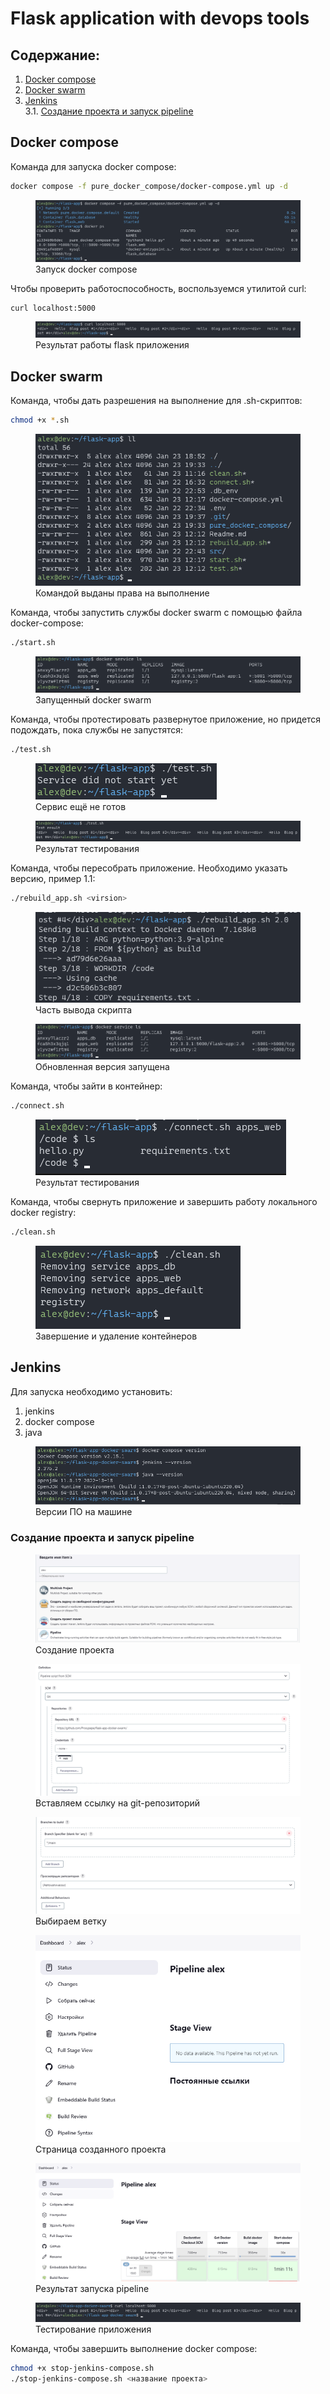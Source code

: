 # Flask application with devops tools

## Содержание:
1. [Docker compose](#Docker-compose)
2. [Docker swarm](#Docker-swarm)
3. [Jenkins](#Jenkins)   
  3.1. [Создание проекта и запуск pipeline](#Создание-проекта-и-запуск-pipeline)


## Docker compose

Команда для запуска docker compose:
```sh
docker compose -f pure_docker_compose/docker-compose.yml up -d
```
<figure>
  <img
  src="images/docker/start.png"
  alt="start compose">
  <figcaption>Запуск docker compose</figcaption>
</figure>

Чтобы проверить работоспособность, воспользуемся утилитой curl:
```
curl localhost:5000
```

<figure>
  <img
  src="images/docker/result.png"
  alt="flask app result">
  <figcaption>Результат работы flask приложения</figcaption>
</figure>

## Docker swarm

Команда, чтобы дать разрешения на выполнение для .sh-скриптов:
```sh
chmod +x *.sh
```
<figure>
  <img
  src="images/docker/permissions.png"
  alt="Permissions">
  <figcaption>Командой выданы права на выполнение</figcaption>
</figure>

Команда, чтобы запустить службы docker swarm с помощью файла docker-compose:
```sh
./start.sh
```
<figure>
  <img
  src="images/docker/stack_result.png"
  alt="Start docker deployment">
  <figcaption>Запущенный docker swarm</figcaption>
</figure>

Команда, чтобы протестировать развернутое приложение, но придется подождать, пока службы не запустятся:
```sh
./test.sh
```
<figure>
  <img
  src="images/docker/not_yet.png"
  alt="Not yet started">
  <figcaption>Сервис ещё не готов</figcaption>
</figure>

<figure>
  <img
  src="images/docker/stack_test.png"
  alt="Test result">
  <figcaption>Результат тестирования</figcaption>
</figure>

Команда, чтобы пересобрать приложение. Необходимо указать версию, пример 1.1:
```sh
./rebuild_app.sh <virsion>
```
<figure>
  <img
  src="images/docker/rebuild_part_1.png"
  alt="Run rebuild script">
  <figcaption>Часть вывода скрипта</figcaption>
</figure>
<figure>
  <img
  src="images/docker/rebuild_part_2.png"
  alt="Rebuild a new version">
  <figcaption>Обновленная версия запущена</figcaption>
</figure>

Команда, чтобы зайти в контейнер:
```sh
./connect.sh
```
<figure>
  <img
  src="images/docker/connect.png"
  alt="Connection to container">
  <figcaption>Результат тестирования</figcaption>
</figure>

Команда, чтобы свернуть приложение и завершить работу локального docker registry:
```sh
./clean.sh
```
<figure>
  <img
  src="images/docker/clean.png"
  alt="Remove docker deployment">
  <figcaption>Завершение и удаление контейнеров</figcaption>
</figure>

## Jenkins

Для запуска необходимо установить:
1. jenkins
2. docker compose
3. java

<figure>
  <img
  src="images/jenkins/apps_versions.png"
  alt="Apps versions">
  <figcaption>Версии ПО на машине</figcaption>
</figure>

### Создание проекта и запуск pipeline

<figure>
  <img
  src="images/jenkins/setup_pipeline.png"
  alt="Apps versions">
  <figcaption>Создание проекта</figcaption>
</figure>

<figure>
  <img
  src="images/jenkins/add_github_link.png"
  alt="Paste the link to the git repository">
  <figcaption>Вставляем ссылку на git-репозиторий</figcaption>
</figure>

<figure>
  <img
  src="images/jenkins/choose_branch.png"
  alt="Choose a branch">
  <figcaption>Выбираем ветку</figcaption>
</figure>

<figure>
  <img
  src="images/jenkins/empty_page.png"
  alt="Created project page">
  <figcaption>Страница созданного проекта</figcaption>
</figure>

<figure>
  <img
  src="images/jenkins/result_pipeline.png"
  alt="Pipeline launch result">
  <figcaption>Результат запуска pipeline</figcaption>
</figure>

<figure>
  <img
  src="images/jenkins/test_result.png"
  alt="Flask app test result">
  <figcaption>Тестирование приложения</figcaption>
</figure>


Команда, чтобы завершить выполнение docker compose:
```sh
chmod +x stop-jenkins-compose.sh
./stop-jenkins-compose.sh <название проекта>
```
